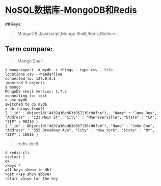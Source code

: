 
# [NoSQL数据库-MongoDB和Redis](http://www.uml.org.cn/sjjm/201212205.asp)


##Keys:
>MongoDB,Javascript,Mongo Shell,Redis,Redis-cli,

## Term compare:
>Mongo Shell
  
    $ mongoimport -d mydb -c things --type csv --file      
    locations.csv --headerline
    connected to: 127.0.0.1
    imported 3 objects
    $ mongo
    MongoDB shell version: 1.7.3
    connecting to: test
    > use mydb
    switched to db mydb
    > db.things.find()
    { "_id" : ObjectId("4d32a36ed63d057130c08fca"),  "Name" : "Jane Doe", "Address" : "123 Main St", "City"  : "Whereverville", "State" : "CA", "ZIP" : 90210 }
    { "_id" : ObjectId("4d32a36ed63d057130c08fcb"), "Name" : "John Doe", "Address" : "555 Broadway Ave", "City" : "New York", "State" : "NY", "ZIP" : 10010 }
> redis shell
   
    $ redis-cli
    >select 1
    ok
    >keys *
    all keys shown in db1
    >get <key shon above>
    return value for the key